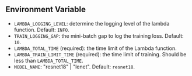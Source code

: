 ## Environment Variable

- `LAMBDA_LOGGING_LEVEL`: determine the logging level of the lambda function. Default: `INFO`.
- `TRAIN_LOGGING_GAP`: the mini-batch gap to log the training loss. Default: `10`.
- `LAMBDA_TOTAL_TIME` (required): the time limit of the Lambda function.
- `LAMBDA_TRAIN_LIMIT_TIME` (required): the time limit of training. Should be less than `LAMBDA_TOTAL_TIME`.
- `MODEL_NAME`: "resnet18" | "lenet". Default: `resnet18`.